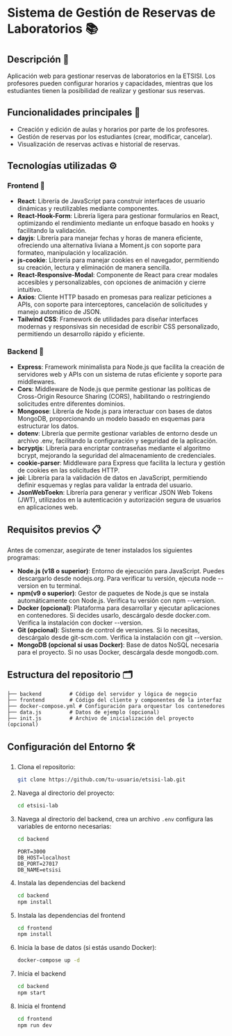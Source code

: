 # Sistema de Gestión de Reservas de Laboratorios 📚


## Descripción 📝
Aplicación web para gestionar reservas de laboratorios en la ETSISI. Los profesores pueden configurar horarios y capacidades, mientras que los estudiantes tienen la posibilidad de realizar y gestionar sus reservas.


## Funcionalidades principales 🎯
- Creación y edición de aulas y horarios por parte de los profesores.
- Gestión de reservas por los estudiantes (crear, modificar, cancelar).
- Visualización de reservas activas e historial de reservas.


## Tecnologías utilizadas ⚙️
### **Frontend** 🎨
- **React**: Librería de JavaScript para construir interfaces de usuario dinámicas y reutilizables mediante componentes.
- **React-Hook-Form**: Librería ligera para gestionar formularios en React, optimizando el rendimiento mediante un enfoque basado en hooks y facilitando la validación.
- **dayjs**: Librería para manejar fechas y horas de manera eficiente, ofreciendo una alternativa liviana a Moment.js con soporte para formateo, manipulación y localización.
- **js-cookie**: Librería para manejar cookies en el navegador, permitiendo su creación, lectura y eliminación de manera sencilla.
- **React-Responsive-Modal**: Componente de React para crear modales accesibles y personalizables, con opciones de animación y cierre intuitivo.
- **Axios**: Cliente HTTP basado en promesas para realizar peticiones a APIs, con soporte para interceptores, cancelación de solicitudes y manejo automático de JSON.
- **Tailwind CSS**: Framework de utilidades para diseñar interfaces modernas y responsivas sin necesidad de escribir CSS personalizado, permitiendo un desarrollo rápido y eficiente.

### **Backend** 🔧
- **Express**: Framework minimalista para Node.js que facilita la creación de servidores web y APIs con un sistema de rutas eficiente y soporte para middlewares.
- **Cors**: Middleware de Node.js que permite gestionar las políticas de Cross-Origin Resource Sharing (CORS), habilitando o restringiendo solicitudes entre diferentes dominios.
- **Mongoose**: Librería de Node.js para interactuar con bases de datos MongoDB, proporcionando un modelo basado en esquemas para estructurar los datos.
- **dotenv**: Librería que permite gestionar variables de entorno desde un archivo .env, facilitando la configuración y seguridad de la aplicación.
- **bcryptjs**: Librería para encriptar contraseñas mediante el algoritmo bcrypt, mejorando la seguridad del almacenamiento de credenciales.
- **cookie-parser**: Middleware para Express que facilita la lectura y gestión de cookies en las solicitudes HTTP.
- **joi**: Librería para la validación de datos en JavaScript, permitiendo definir esquemas y reglas para validar la entrada del usuario.
- **JsonWebToekn**: Librería para generar y verificar JSON Web Tokens (JWT), utilizados en la autenticación y autorización segura de usuarios en aplicaciones web.


## Requisitos previos 📋

Antes de comenzar, asegúrate de tener instalados los siguientes programas:

- **Node.js (v18 o superior)**: Entorno de ejecución para JavaScript. Puedes descargarlo desde nodejs.org. Para verificar tu versión, ejecuta node --version en tu terminal.
- **npm(v9 o superior)**: Gestor de paquetes de Node.js que se instala automáticamente con Node.js. Verifica tu versión con npm --version.
- **Docker (opcional)**: Plataforma para desarrollar y ejecutar aplicaciones en contenedores. Si decides usarlo, descárgalo desde docker.com. Verifica la instalación con docker --version.
- **Git (opcional)**: Sistema de control de versiones. Si lo necesitas, descárgalo desde git-scm.com. Verifica la instalación con git --version.
- **MongoDB (opcional si usas Docker)**: Base de datos NoSQL necesaria para el proyecto. Si no usas Docker, descárgala desde mongodb.com.


## Estructura del repositorio 🗂️
```
├── backend         # Código del servidor y lógica de negocio
├── frontend        # Código del cliente y componentes de la interfaz
├── docker-compose.yml # Configuración para orquestar los contenedores
├── data.js         # Datos de ejemplo (opcional)
├── init.js         # Archivo de inicialización del proyecto (opcional)
```


## Configuración del Entorno 🛠️

1. Clona el repositorio:

    ```bash
    git clone https://github.com/tu-usuario/etsisi-lab.git
    ```

2. Navega al directorio del proyecto:

    ```bash
    cd etsisi-lab
    ```

3. Navega al directorio del backend, crea un archivo `.env` configura las variables de entorno necesarias:

    ```bash
    cd backend
    ```

    ```env
    PORT=3000
    DB_HOST=localhost
    DB_PORT=27017
    DB_NAME=etsisi
    ```

4. Instala las dependencias del backend

    ```bash
    cd backend
    npm install
    ```

5. Instala las dependencias del frontend

    ```bash
    cd frontend
    npm install
    ```

6. Inicia la base de datos (si estás usando Docker):

    ```bash
    docker-compose up -d
    ```

7. Inicia el backend

    ```bash
    cd backend
    npm start
    ```

8. Inicia el frontend

    ```bash
    cd frontend
    npm run dev
    ```